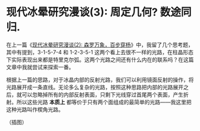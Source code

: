 # 现代冰晕研究漫谈(3): 周定几何? 数途同归.

在上一篇《[现代冰晕研究漫谈(2): 森罗万象，百步穿杨](https://zhuanlan.zhihu.com/p/469793197)》中，我留了几个思考题，其中有提到，3-1-5-7-4 和 1-2-3-5-1 这两个看上去很不一样的光路，在柱晶形态下实际表现出来都是特里克尔弧。这两个光路之间还有什么内在的联系吗？在这篇文章中我就尝试来探索一番。

根据上一篇的思路，对于冰晶内部的反射光路，我们可以利用镜面反射的操作，将光路展开成一条直线。无论多么复杂的光路，按照这种思路把内部的光路展开之后，就可以忽略掉所有的内部反射表面，只剩下光线穿过首尾两个表面，产生折射。所以这些光路 **本质上** 都等价于只有两个面组成的最简单的光路——我这里把这种光路叫作楔角光路。

（插图）

